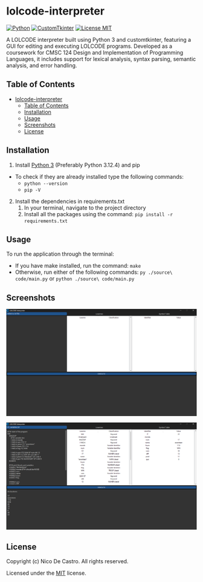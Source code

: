 # lolcode-interpreter

[![Python](https://img.shields.io/badge/python-3.12.4-blue)]()
[![CustomTkinter](https://img.shields.io/badge/customtkinter-5.2.2-blue)](https://github.com/tomschimansky/customtkinter)
[![License MIT](https://img.shields.io/badge/license-MIT-blue)](https://github.com/nicodecastro/lolcode-interpreter/blob/main/LICENSE.txt)

A LOLCODE interpreter built using Python 3 and customtkinter, featuring a GUI for editing and executing LOLCODE programs. Developed as a coursework for CMSC 124 Design and Implementation of Programming Languages, it includes support for lexical analysis, syntax parsing, semantic analysis, and error handling.

## Table of Contents

- [lolcode-interpreter](#lolcode-interpreter)
  - [Table of Contents](#table-of-contents)
  - [Installation](#installation)
  - [Usage](#usage)
  - [Screenshots](#screenshots)
  - [License](#license)

## Installation

1. Install [Python 3](https://www.python.org/downloads/) (Preferably Python 3.12.4) and pip
  - To check if they are already installed type the following commands:
    - `python --version`
    - `pip -V`
2. Install the dependencies in requirements.txt
   1. In your terminal, navigate to the project directory
   2. Install all the packages using the command: `pip install -r requirements.txt`

## Usage

To run the application through the terminal:

- If you have make installed, run the command: `make`
- Otherwise, run either of the following commands: `py ./source\ code/main.py` or `python ./source\ code/main.py`

## Screenshots

![Image of the Interpreter with No File Selected](image-1.png)  

![Image of the Interpreter with a Sample File Executed](image.png)  

## License

Copyright (c) Nico De Castro. All rights reserved.

Licensed under the [MIT](LICENSE.txt) license.
